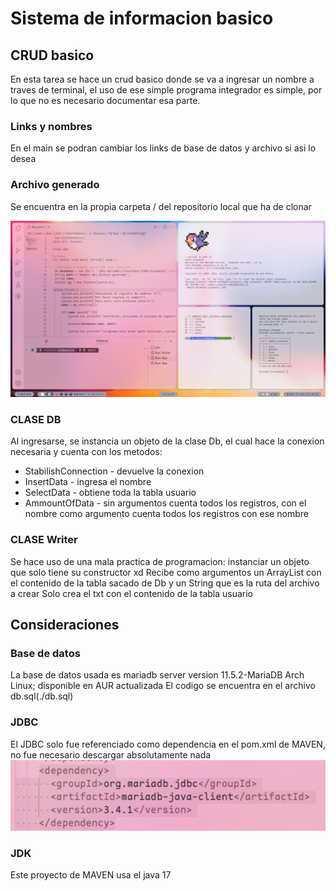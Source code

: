 # Sistema de informacion basico
## CRUD basico
En esta tarea se hace un crud basico donde se va a ingresar un nombre a traves de terminal, el uso de ese simple programa integrador es simple, por lo que no es necesario documentar esa parte.

### Links y nombres
En el main se podran cambiar los links de base de datos y archivo si asi lo desea

### Archivo generado
Se encuentra en la propia carpeta / del repositorio local que ha de clonar

![VistaGeneral](images/mainView.png)

### CLASE DB
Al ingresarse, se instancia un objeto de la clase Db, el cual hace la conexion necesaria y cuenta con los metodos:
- StabilishConnection - devuelve la conexion
- InsertData - ingresa el nombre
- SelectData - obtiene toda la tabla usuario
- AmmountOfData - sin argumentos cuenta todos los registros, con el nombre como argumento cuenta todos los registros con ese nombre

### CLASE Writer
Se hace uso de una mala practica de programacion: instanciar un objeto que solo tiene su constructor xd
Recibe como argumentos un ArrayList con el contenido de la tabla sacado de Db y un String que es la ruta del archivo a crear
Solo crea el txt con el contenido de la tabla usuario

## Consideraciones

### Base de datos
La base de datos usada es mariadb server version 11.5.2-MariaDB Arch Linux; disponible en AUR actualizada
El codigo se encuentra en el archivo db.sql(./db.sql)

### JDBC
El JDBC solo fue referenciado como dependencia en el pom.xml de MAVEN, no fue necesario descargar absolutamente nada
![Conector](images/dependency.png)

### JDK
Este proyecto de MAVEN usa el java 17